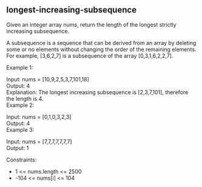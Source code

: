 ## longest-increasing-subsequence

Given an integer array nums, return the length of the longest strictly increasing subsequence.

A subsequence is a sequence that can be derived from an array by deleting some or no elements without changing the order of the remaining elements. For example, [3,6,2,7] is a subsequence of the array [0,3,1,6,2,2,7].

Example 1:  

Input: nums = [10,9,2,5,3,7,101,18]  
Output: 4  
Explanation: The longest increasing subsequence is [2,3,7,101], therefore the length is 4.  
Example 2:  

Input: nums = [0,1,0,3,2,3]  
Output: 4  
Example 3:  

Input: nums = [7,7,7,7,7,7,7]  
Output: 1  
 
Constraints:  

- 1 <= nums.length <= 2500  
- -104 <= nums[i] <= 104  